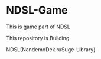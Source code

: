 # NDSL-Game
This is game part of NDSL

This repository is Building.

NDSL(NandemoDekiruSuge-Library)
